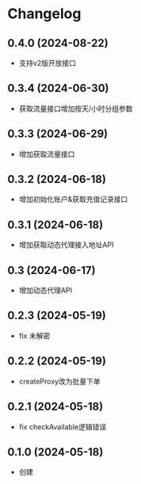 # Changelog

## 0.4.0 (2024-08-22)

* 支持v2版开放接口

## 0.3.4 (2024-06-30)

* 获取流量接口增加按天/小时分组参数

## 0.3.3 (2024-06-29)

* 增加获取流量接口

## 0.3.2 (2024-06-18)

* 增加初始化账户&获取充值记录接口

## 0.3.1 (2024-06-18)

* 增加获取动态代理接入地址API

## 0.3 (2024-06-17)

* 增加动态代理API

## 0.2.3 (2024-05-19)
* fix 未解密

## 0.2.2 (2024-05-19)
* createProxy改为批量下单

## 0.2.1 (2024-05-18)
* fix checkAvailable逻辑错误

## 0.1.0 (2024-05-18)
* 创建
